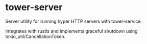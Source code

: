 # tower-server

Server utility for running hyper HTTP servers with tower-service.

Integrates with rustls and implements graceful shutdown using tokio_util/CancellationToken.
